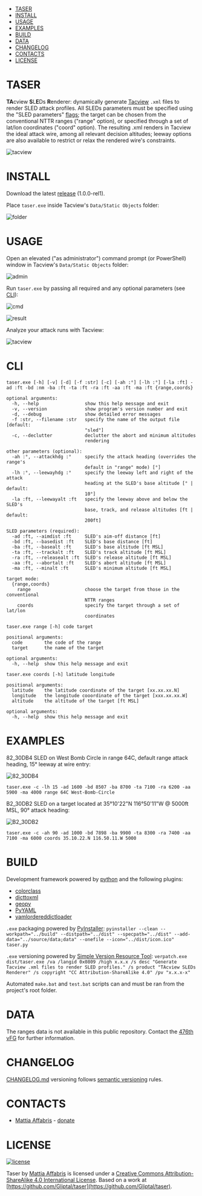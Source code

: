 - [TASER](https://github.com/Gliptal/taser#taser)
- [INSTALL](https://github.com/Gliptal/taser#install)
- [USAGE](https://github.com/Gliptal/taser#usage)
- [EXAMPLES](https://github.com/Gliptal/taser#examples)
- [BUILD](https://github.com/Gliptal/taser#build)
- [DATA](https://github.com/Gliptal/taser#data)
- [CHANGELOG](https://github.com/Gliptal/taser#changelog)
- [CONTACTS](https://github.com/Gliptal/taser#contacts)
- [LICENSE](https://github.com/Gliptal/taser#license)

TASER
======

**TA**cview **S**L**E**Ds **R**enderer: dynamically generate [Tacview](http://www.tacview.net/) `.xml` files to render SLED attack profiles. All SLEDs parameters must be specified using the "SLED parameters" [flags](https://github.com/Gliptal/taser#usage); the target can be chosen from the conventional NTTR ranges ("range" option), or specified through a set of lat/lon coordinates ("coord" option). The resulting .xml renders in Tacview the ideal attack wire, among all relevant decision altitudes; leeway options are also available to restrict or relax the rendered wire's constraints.

![tacview](http://i.imgur.com/fM73mBE.jpg)

INSTALL
======

Download the latest [release](https://github.com/Gliptal/taser/releases) (1.0.0-rel1).

Place `taser.exe` inside Tacview's `Data/Static Objects` folder:

![folder](http://i.imgur.com/UoaYtNk.jpg)

USAGE
======

Open an elevated ("as administrator") command prompt (or PowerShell) window in Tacview's `Data/Static Objects` folder:

![admin](http://i.imgur.com/WdNJzux.jpg)

Run `taser.exe` by passing all required and any optional parameters (see [CLI](https://github.com/Gliptal/taser#cli)):

![cmd](http://i.imgur.com/ifD7Y0Z.jpg)

![result](http://i.imgur.com/VuHqmKg.jpg)

Analyze your attack runs with Tacview:

![tacview](http://i.imgur.com/fM73mBE.jpg)

CLI
======

`taser.exe [-h] [-v] [-d] [-f :str] [-c] [-ah :°] [-lh :°] [-la :ft] -ad :ft -bd :nm -ba :ft -ta :ft -ra :ft -aa :ft -ma :ft {range,coords}`

```
optional arguments:
  -h, --help                 show this help message and exit
  -v, --version              show program's version number and exit
  -d, --debug                show detailed error messages
  -f :str, --filename :str   specify the name of the output file [default:
                             "sled"]
  -c, --declutter            declutter the abort and minimum altitudes
                             rendering

other parameters (optional):
  -ah :°, --attackhdg :°     specify the attack heading (overrides the range's
                             default in "range" mode) [°]
  -lh :°, --leewayhdg :°     specify the leeway left and right of the attack
                             heading at the SLED's base altitude [° | default:
                             10°]
  -la :ft, --leewayalt :ft   specify the leeway above and below the SLED's
                             base, track, and release altitudes [ft | default:
                             200ft]

SLED parameters (required):
  -ad :ft, --aimdist :ft     SLED's aim-off distance [ft]
  -bd :ft, --basedist :ft    SLED's base distance [ft]
  -ba :ft, --basealt :ft     SLED's base altitude [ft MSL]
  -ta :ft, --trackalt :ft    SLED's track altitude [ft MSL]
  -ra :ft, --releasealt :ft  SLED's release altitude [ft MSL]
  -aa :ft, --abortalt :ft    SLED's abort altitude [ft MSL]
  -ma :ft, --minalt :ft      SLED's minimum altitude [ft MSL]

target mode:
  {range,coords}
    range                    choose the target from those in the conventional
                             NTTR ranges
    coords                   specify the target through a set of lat/lon
                             coordinates
```

`taser.exe range [-h] code target`

```
positional arguments:
  code        the code of the range
  target      the name of the target

optional arguments:
  -h, --help  show this help message and exit
```

`taser.exe coords [-h] latitude longitude`

```
positional arguments:
  latitude    the latitude coordinate of the target [xx.xx.xx.N]
  longitude   the longitude cooordinate of the target [xxx.xx.xx.W]
  altitude    the altitude of the target [ft MSL]

optional arguments:
  -h, --help  show this help message and exit
```

EXAMPLES
======

82_30DB4 SLED on West Bomb Circle in range 64C, default range attack heading, 15° leeway at wire entry:

![82_30DB4](http://i.imgur.com/5MMawCX.png)

`taser.exe -c -lh 15 -ad 1600 -bd 8507 -ba 8700 -ta 7100 -ra 6200 -aa 5900 -ma 4000 range 64C West-Bomb-Circle`

B2_30DB2 SLED on a target located at 35°10'22"N 116°50'11"W @ 5000ft MSL, 90° attack heading:

![B2_30DB2](http://i.imgur.com/sQStBo5.png)

`taser.exe -c -ah 90 -ad 1000 -bd 7898 -ba 9900 -ta 8300 -ra 7400 -aa 7100 -ma 6000 coords 35.10.22.N 116.50.11.W 5000`

BUILD
======

Development framework powered by [python](https://www.python.org/) and the following plugins:
- [colorclass](https://pypi.python.org/pypi/colorclass)
- [dicttoxml](https://pypi.python.org/pypi/dicttoxml)
- [geopy](https://github.com/geopy/geopy)
- [PyYAML](http://pyyaml.org/)
- [yamlordereddictloader](https://pypi.python.org/pypi/yamlordereddictloader)

`.exe` packaging powered by [PyInstaller](http://www.pyinstaller.org/):
`pyinstaller --clean --workpath="../build" --distpath="../dist" --specpath="../dist" --add-data="../source/data;data" --onefile --icon="../dist/icon.ico" taser.py`

`.exe` versioning powered by [Simple Version Resource Tool](https://www.codeproject.com/articles/37133/simple-version-resource-tool-for-windows):
`verpatch.exe dist/taser.exe /va /langid 0x0809 /high x.x.x /s desc "Generate Tacview .xml files to render SLED profiles." /s product "TAcview SLEDs Renderer" /s copyright "CC Attribution-ShareAlike 4.0" /pv "x.x.x-x"`

Automated `make.bat` and `test.bat` scripts can and must be ran from the project's root folder.

DATA
======

The ranges data is not available in this public repository. Contact the [476th vFG](http://www.476vfightergroup.com/content.php) for further information.

CHANGELOG
======

[CHANGELOG.md](https://github.com/Gliptal/tsr/blob/master/CHANGELOG.md) versioning follows [semantic versioning](http://semver.org/) rules.

CONTACTS
======

- [Mattia Affabris](https://github.com/Gliptal) - [donate](https://www.paypal.me/Gliptal)

LICENSE
======

[![license](https://i.creativecommons.org/l/by-sa/4.0/80x15.png)](http://creativecommons.org/licenses/by-sa/4.0/)

Taser by [Mattia Affabris](mailto:affa@outlook.it) is licensed under a [Creative Commons Attribution-ShareAlike 4.0 International License](http://creativecommons.org/licenses/by-sa/4.0/).
Based on a work at [https://github.com/Gliptal/taser](https://github.com/Gliptal/taser).
